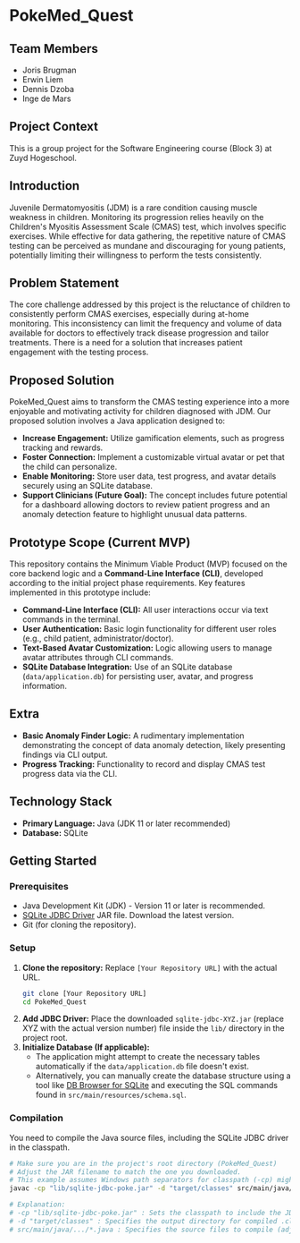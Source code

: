 # PokeMed_Quest

## Team Members

* Joris Brugman
* Erwin Liem
* Dennis Dzoba
* Inge de Mars

## Project Context

This is a group project for the Software Engineering course (Block 3) at Zuyd Hogeschool.

## Introduction

Juvenile Dermatomyositis (JDM) is a rare condition causing muscle weakness in children. Monitoring its progression relies heavily on the Children's Myositis Assessment Scale (CMAS) test, which involves specific exercises. While effective for data gathering, the repetitive nature of CMAS testing can be perceived as mundane and discouraging for young patients, potentially limiting their willingness to perform the tests consistently.

## Problem Statement

The core challenge addressed by this project is the reluctance of children to consistently perform CMAS exercises, especially during at-home monitoring. This inconsistency can limit the frequency and volume of data available for doctors to effectively track disease progression and tailor treatments. There is a need for a solution that increases patient engagement with the testing process.

## Proposed Solution

PokeMed_Quest aims to transform the CMAS testing experience into a more enjoyable and motivating activity for children diagnosed with JDM. Our proposed solution involves a Java application designed to:

* **Increase Engagement:** Utilize gamification elements, such as progress tracking and rewards.
* **Foster Connection:** Implement a customizable virtual avatar or pet that the child can personalize.
* **Enable Monitoring:** Store user data, test progress, and avatar details securely using an SQLite database.
* **Support Clinicians (Future Goal):** The concept includes future potential for a dashboard allowing doctors to review patient progress and an anomaly detection feature to highlight unusual data patterns.

## Prototype Scope (Current MVP)

This repository contains the Minimum Viable Product (MVP) focused on the core backend logic and a **Command-Line Interface (CLI)**, developed according to the initial project phase requirements. Key features implemented in this prototype include:

* **Command-Line Interface (CLI):** All user interactions occur via text commands in the terminal.
* **User Authentication:** Basic login functionality for different user roles (e.g., child patient, administrator/doctor).
* **Text-Based Avatar Customization:** Logic allowing users to manage avatar attributes through CLI commands.
* **SQLite Database Integration:** Use of an SQLite database (`data/application.db`) for persisting user, avatar, and progress information.

## Extra

* **Basic Anomaly Finder Logic:** A rudimentary implementation demonstrating the concept of data anomaly detection, likely presenting findings via CLI output.
* **Progress Tracking:** Functionality to record and display CMAS test progress data via the CLI.

## Technology Stack

* **Primary Language:** Java (JDK 11 or later recommended)
* **Database:** SQLite

## Getting Started

### Prerequisites

* Java Development Kit (JDK) - Version 11 or later is recommended.
* [SQLite JDBC Driver](https://github.com/xerial/sqlite-jdbc/releases) JAR file. Download the latest version.
* Git (for cloning the repository).

### Setup

1.  **Clone the repository:** Replace `[Your Repository URL]` with the actual URL.
    ```bash
    git clone [Your Repository URL]
    cd PokeMed_Quest
    ```
2.  **Add JDBC Driver:** Place the downloaded `sqlite-jdbc-XYZ.jar` (replace XYZ with the actual version number) file inside the `lib/` directory in the project root.
3.  **Initialize Database (If applicable):**
    * The application might attempt to create the necessary tables automatically if the `data/application.db` file doesn't exist.
    * Alternatively, you can manually create the database structure using a tool like [DB Browser for SQLite](https://sqlitebrowser.org/) and executing the SQL commands found in `src/main/resources/schema.sql`.

### Compilation

You need to compile the Java source files, including the SQLite JDBC driver in the classpath.

```bash
# Make sure you are in the project's root directory (PokeMed_Quest)
# Adjust the JAR filename to match the one you downloaded.
# This example assumes Windows path separators for classpath (-cp) might need adjustment for Git Bash/WSL slightly.
javac -cp "lib/sqlite-jdbc-poke.jar" -d "target/classes" src/main/java/com/pokemedquest/*.java src/main/java/com/pokemedquest/*/*.java

# Explanation:
# -cp "lib/sqlite-jdbc-poke.jar" : Sets the classpath to include the JDBC driver. Use ; on Windows CMD, : on Git Bash/Linux/Mac.
# -d "target/classes" : Specifies the output directory for compiled .class files.
# src/main/java/.../*.java : Specifies the source files to compile (adjust pattern if needed).
